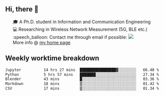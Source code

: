 <h2 > Hi, there 👋 </h3>

<div >
 <ul>
 🎓 A Ph.D. student in Information and Communication Engineering <br>
 💻 Researching in Wireless Network Measurement (5G, BLE etc.)<br>
 :speech_balloon: Contact me through email if possible: <a href="mailto:ethanjia@sjtu.edu.cn"><img src="https://img.shields.io/badge/-ethanjia@sjtu.edu.cn-c14438?style=plastic&logo=Gmail&logoColor=white&link=mailto:mailto:ethanjia@sjtu.edu.cn"></a> <br>
  More info @ <a href="https://haifengjia.github.io">my home page</a>
 </ul>
</div>

<h2 >
Weekly worktime breakdown
</h1>


<!--START_SECTION:waka-->

```txt
Jupyter          14 hrs 27 mins  ████████████████▓░░░░░░░░   66.40 %
Python           5 hrs 57 mins   ███████░░░░░░░░░░░░░░░░░░   27.34 %
Blender          43 mins         █░░░░░░░░░░░░░░░░░░░░░░░░   03.36 %
Markdown         18 mins         ▒░░░░░░░░░░░░░░░░░░░░░░░░   01.42 %
CSV              17 mins         ▒░░░░░░░░░░░░░░░░░░░░░░░░   01.34 %
```

<!--END_SECTION:waka-->


